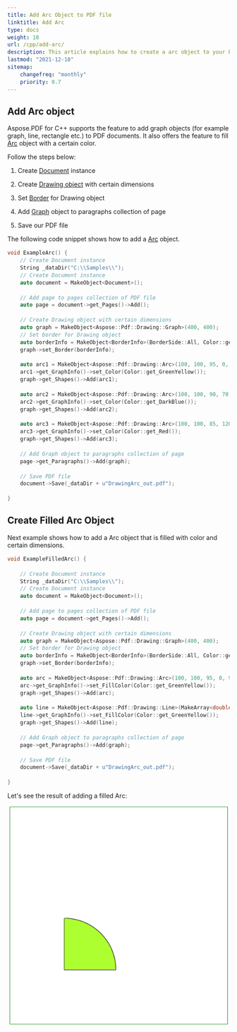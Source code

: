 ```yaml
---
title: Add Arc Object to PDF file
linktitle: Add Arc
type: docs
weight: 10
url: /cpp/add-arc/
description: This article explains how to create a arc object to your PDF using Aspose.PDF for C++.
lastmod: "2021-12-18"
sitemap:
    changefreq: "monthly"
    priority: 0.7
---
```


## Add Arc object

Aspose.PDF for C++  supports the feature to add graph objects (for example graph, line, rectangle etc.) to PDF documents. It also offers the feature to fill [Arc](https://apireference.aspose.com/pdf/cpp/class/aspose.pdf.drawing.arc) object with a certain color.

Follow the steps below:

1. Create [Document](https://apireference.aspose.com/pdf/cpp/class/aspose.pdf.document) instance

1. Create [Drawing object](https://apireference.aspose.com/pdf/cpp/namespace/aspose.pdf.drawing) with certain dimensions

1. Set [Border](https://apireference.aspose.com/pdf/cpp/class/aspose.pdf.drawing.graph#ab63dde9501441515b915fd68f66a01bd) for Drawing object

1. Add [Graph](https://apireference.aspose.com/pdf/cpp/class/aspose.pdf.drawing.graph) object to paragraphs collection of page

1. Save our PDF file

The following code snippet shows how to add a [Arc](https://apireference.aspose.com/pdf/cpp/class/aspose.pdf.drawing.arc/) object.

```cpp
void ExampleArc() {
    // Create Document instance
    String _dataDir("C:\\Samples\\");
    // Create Document instance
    auto document = MakeObject<Document>();

    // Add page to pages collection of PDF file
    auto page = document->get_Pages()->Add();

    // Create Drawing object with certain dimensions
    auto graph = MakeObject<Aspose::Pdf::Drawing::Graph>(400, 400);
    // Set border for Drawing object
    auto borderInfo = MakeObject<BorderInfo>(BorderSide::All, Color::get_Green());
    graph->set_Border(borderInfo);

    auto arc1 = MakeObject<Aspose::Pdf::Drawing::Arc>(100, 100, 95, 0, 90);
    arc1->get_GraphInfo()->set_Color(Color::get_GreenYellow());
    graph->get_Shapes()->Add(arc1);

    auto arc2 = MakeObject<Aspose::Pdf::Drawing::Arc>(100, 100, 90, 70, 180);
    arc2->get_GraphInfo()->set_Color(Color::get_DarkBlue());
    graph->get_Shapes()->Add(arc2);

    auto arc3 = MakeObject<Aspose::Pdf::Drawing::Arc>(100, 100, 85, 120, 210);
    arc3->get_GraphInfo()->set_Color(Color::get_Red());
    graph->get_Shapes()->Add(arc3);

    // Add Graph object to paragraphs collection of page
    page->get_Paragraphs()->Add(graph);

    // Save PDF file
    document->Save(_dataDir + u"DrawingArc_out.pdf");

}
```

## Create Filled Arc Object

Next example shows how to add a Arc object that is filled with color and certain dimensions.

```cpp
void ExampleFilledArc() {

    // Create Document instance
    String _dataDir("C:\\Samples\\");
    // Create Document instance
    auto document = MakeObject<Document>();

    // Add page to pages collection of PDF file
    auto page = document->get_Pages()->Add();

    // Create Drawing object with certain dimensions
    auto graph = MakeObject<Aspose::Pdf::Drawing::Graph>(400, 400);
    // Set border for Drawing object
    auto borderInfo = MakeObject<BorderInfo>(BorderSide::All, Color::get_Green());
    graph->set_Border(borderInfo);

    auto arc = MakeObject<Aspose::Pdf::Drawing::Arc>(100, 100, 95, 0, 90);
    arc->get_GraphInfo()->set_FillColor(Color::get_GreenYellow());
    graph->get_Shapes()->Add(arc);

    auto line = MakeObject<Aspose::Pdf::Drawing::Line>(MakeArray<double>({ 195, 100, 100, 100, 100, 195 }));
    line->get_GraphInfo()->set_FillColor(Color::get_GreenYellow());
    graph->get_Shapes()->Add(line);

    // Add Graph object to paragraphs collection of page
    page->get_Paragraphs()->Add(graph);

    // Save PDF file
    document->Save(_dataDir + u"DrawingArc_out.pdf");

}
```

Let's see the result of adding a filled Arс:

![Filled Arc](filled_arc.png)
